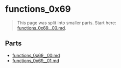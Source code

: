 # functions_0x69

> This page was split into smaller parts. Start here: [functions_0x69__00.md](functions_0x69__00.md).

## Parts

- [functions_0x69__00.md](functions_0x69__00.md)
- [functions_0x69__01.md](functions_0x69__01.md)
